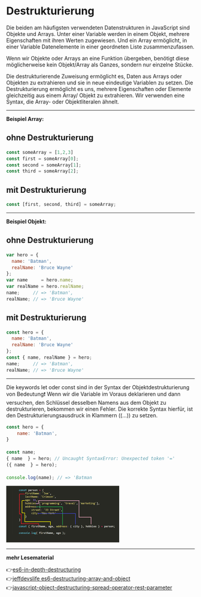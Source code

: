 # Destrukturierung

Die beiden am häufigsten verwendeten Datenstrukturen in JavaScript sind Objekte und Arrays.
Unter einer Variable werden in einem Objekt, mehrere Eigenschaften mit ihren Werten zugewiesen. Und ein Array ermöglicht, in einer Variable Datenelemente in einer geordneten Liste zusammenzufassen.

Wenn wir Objekte oder Arrays an eine Funktion übergeben, benötigt diese möglicherweise kein Objekt/Array als Ganzes, sondern nur einzelne Stücke. 

Die destrukturierende Zuweisung ermöglicht es, Daten aus Arrays oder Objekten zu extrahieren und sie in neue eindeutige Variablen zu setzen. Die Destrukturierung ermöglicht es uns, mehrere Eigenschaften oder Elemente gleichzeitig aus einem Array/ Objekt zu extrahieren. Wir verwenden eine Syntax, die Array- oder Objektliteralen ähnelt.

---

**Beispiel Array:**

## ohne Destrukturierung

```javascript
const someArray = [1,2,3]
const first = someArray[0];
const second = someArray[1];
const third = someArray[2];
```
## mit Destrukturierung

```javascript
const [first, second, third] = someArray;
```
---

**Beispiel Objekt:**

## ohne Destrukturierung

```javascript
var hero = {
  name: 'Batman',
  realName: 'Bruce Wayne'
};
var name     = hero.name;
var realName = hero.realName;
name;     // => 'Batman',
realName; // => 'Bruce Wayne'
```

## mit Destrukturierung

```javascript
const hero = {
  name: 'Batman',
  realName: 'Bruce Wayne'
};
const { name, realName } = hero;
name;     // => 'Batman',
realName; // => 'Bruce Wayne'
```
---

Die keywords let oder const sind in der Syntax der Objektdestrukturierung von Bedeutung:exclamation:
Wenn wir die Variable im Voraus deklarieren und dann versuchen, den Schlüssel desselben Namens aus dem Objekt zu destrukturieren, bekommen wir einen Fehler. 
Die korrekte Syntax hierfür, ist den Destrukturierungsausdruck in Klammern ((...)) zu setzen.

```javascript
const hero = { 
    name: 'Batman',
}

const name;
{ name  } = hero; // Uncaught SyntaxError: Unexpected token '='
({ name  } = hero);

console.log(name); // => 'Batman
```


<img src="destructuring-example.png" alt="destructuring-example" width="60%">


---

**mehr Lesematerial**


:point_right:[es6-in-depth-destructuring](https://hacks.mozilla.org/2015/05/es6-in-depth-destructuring/)\
:point_right:[jeffdevslife es6-destructuring-array-and-object](es6-destructuring-array-and-object/)\
:point_right:[javascript-object-destructuring-spread-operator-rest-parameter](https://www.freecodecamp.org/news/javascript-object-destructuring-spread-operator-rest-parameter/)




